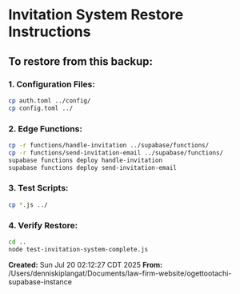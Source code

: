 # Invitation System Restore Instructions

## To restore from this backup:

### 1. Configuration Files:
```bash
cp auth.toml ../config/
cp config.toml ../
```

### 2. Edge Functions:
```bash
cp -r functions/handle-invitation ../supabase/functions/
cp -r functions/send-invitation-email ../supabase/functions/
supabase functions deploy handle-invitation
supabase functions deploy send-invitation-email
```

### 3. Test Scripts:
```bash
cp *.js ../
```

### 4. Verify Restore:
```bash
cd ..
node test-invitation-system-complete.js
```

**Created:** Sun Jul 20 02:12:27 CDT 2025
**From:** /Users/denniskiplangat/Documents/law-firm-website/ogettootachi-supabase-instance
